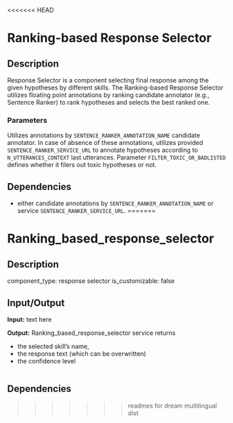 <<<<<<< HEAD
# Ranking-based Response Selector

## Description

Response Selector is a component selecting final response among the given hypotheses by different skills.
The Ranking-based Response Selector utilizes floating point annotations by ranking candidate annotator (e.g., Sentence Ranker)
to rank hypotheses and selects the best ranked one.

### Parameters

Utilizes annotations by `SENTENCE_RANKER_ANNOTATION_NAME` candidate annotator. 
In case of absence of these annotations, utilizes provided `SENTENCE_RANKER_SERVICE_URL` to annotate hypotheses 
according to `N_UTTERANCES_CONTEXT` last utterances.
Parameter `FILTER_TOXIC_OR_BADLISTED` defines whether it filers out toxic hypotheses or not.

## Dependencies

- either candidate annotations by `SENTENCE_RANKER_ANNOTATION_NAME` or service `SENTENCE_RANKER_SERVICE_URL`.
=======
# Ranking_based_response_selector

## Description
component_type: response selector
is_customizable: false

## Input/Output

**Input:**
text here

**Output:** Ranking_based_response_selector service returns
- the selected skill’s name,
- the response text (which can be overwritten)
- the confidence level
```

```

## Dependencies
>>>>>>> readmes for dream multilingual dist
